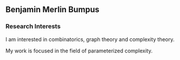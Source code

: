 ## Benjamin Merlin Bumpus

### Research Interests
I am interested in combinatorics, graph theory and complexity theory. 

My work is focused in the field of parameterized complexity. 
 

